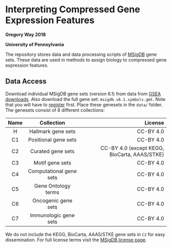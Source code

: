 # Interpreting Compressed Gene Expression Features 

**Gregory Way 2018**

**University of Pennsylvania**

The repository stores data and data processing scripts of [MSigDB](http://software.broadinstitute.org/gsea/msigdb/index.jsp) gene sets.
These data are used in methods to assign biology to compressed gene expression features.

## Data Access

Download individual MSigDB gene sets (version 6.1) from data from [GSEA downloads](http://software.broadinstitute.org/gsea/downloads.jsp).
Also download the full gene set: `msigdb.v6.1.symbols.gmt`.
Note that you will have to [register](http://software.broadinstitute.org/gsea/register.jsp?next=index.jsp) first.
Place these genesets in the `data/` folder.
The genesets consist of 8 different collections:

| Name | Collection | License |
| :--: | :--------: | ------: |
| H | Hallmark gene sets | CC-BY 4.0 |
| C1 | Positional gene sets | CC-BY 4.0 |
| C2 | Curated gene sets | CC-BY 4.0 (except KEGG, BioCarta, AAAS/STKE) |
| C3 | Motif gene sets | CC-BY 4.0 |
| C4 | Computational gene sets | CC-BY 4.0 |
| C5 | Gene Ontology terms | CC-BY 4.0 |
| C6 | Oncogenic gene sets | CC-BY 4.0 |
| C7 | Immunologic gene sets | CC-BY 4.0 |

We do not include the KEGG, BioCarta, AAAS/STKE gene sets in `C2` for easy dissemination.
For full license terms visit the [MSigDB license page](http://software.broadinstitute.org/gsea/msigdb_license_terms.jsp).

